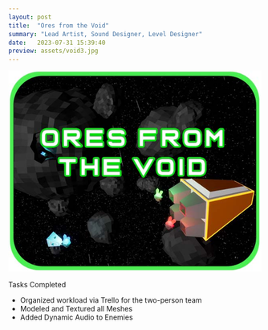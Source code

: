 ```yaml
---
layout: post
title:  "Ores from the Void"
summary: "Lead Artist, Sound Designer, Level Designer"
date:   2023-07-31 15:39:40
preview: assets/void3.jpg
---
```


![testing](/assets/void3.jpg)

Tasks Completed

* Organized workload via Trello for the two-person team
* Modeled and Textured all Meshes
* Added Dynamic Audio to Enemies
